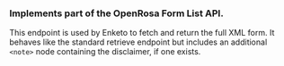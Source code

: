 ### Implements part of the OpenRosa Form List API.

This endpoint is used by Enketo to fetch and return the full XML form.
It behaves like the standard retrieve endpoint but includes an additional `<note>`
node containing the disclaimer, if one exists.
